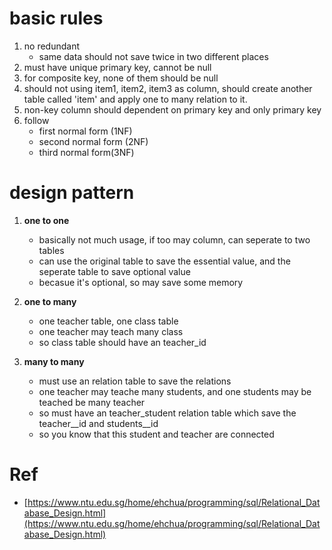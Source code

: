 # basic rules
1. no redundant
    - same data should not save twice in two different places
2. must have unique primary key, cannot be null
3. for composite key, none of them should be null
4. should not using item1, item2, item3 as column, should create another table called 'item' and apply one to many relation to it.
5. non-key column should dependent on primary key and only primary key
6. follow
    - first normal form (1NF)
    - second normal form (2NF)
    - third normal form(3NF)

# design pattern
1. **one to one** 
    - basically not much usage, if too may column, can seperate to two tables
    - can use the original table to save the essential value, and the seperate table to save optional value
    - becasue it's optional, so may save some memory
    
2. **one to many**
    - one teacher table, one class table
    - one teacher may teach many class
    - so class table should have an teacher_id 
    
3. **many to many** 
    - must use an relation table to save the relations
    - one teacher may teache many students, and one students may be teached be many teacher
    - so must have an teacher_student relation table which save the teacher__id and students__id
    - so you know that this student and teacher are connected

# Ref
- [https://www.ntu.edu.sg/home/ehchua/programming/sql/Relational_Database_Design.html](https://www.ntu.edu.sg/home/ehchua/programming/sql/Relational_Database_Design.html)
